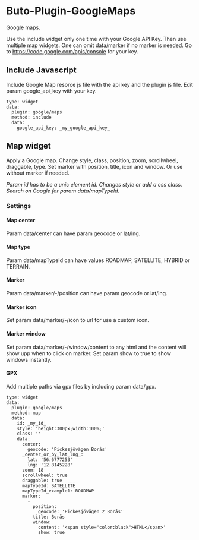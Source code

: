 # Buto-Plugin-GoogleMaps


Google maps.

Use the include widget only one time with your Google API Key. Then use multiple map widgets. One can omit data/marker if no marker is needed. Go to https://code.google.com/apis/console for your key.




## Include Javascript

Include Google Map resorce js file with the api key and the plugin js file. Edit param google_api_key with your key.


```
type: widget
data:
  plugin: google/maps
  method: include
  data:
    google_api_key: _my_google_api_key_
```

## Map widget

Apply a Google map. Change style, class, position, zoom, scrollwheel, draggable, type. Set marker with position, title, icon and window. Or use without marker if needed.

<i>Param id has to be a unic element id. Changes style or add a css class. Search on Google for param data/mapTypeId.</i>

### Settings

#### Map center
Param data/center can have param geocode or lat/lng.

#### Map type
Param data/mapTypeId can have values ROADMAP, SATELLITE, HYBRID or TERRAIN.

#### Marker
Param data/marker/-/position  can have param geocode or lat/lng.

#### Marker icon
Set param data/marker/-/icon to url for use a custom icon.

#### Marker window
Set param data/marker/-/window/content to any html and the content will show upp when to click on marker. Set param show to true to show windows instantly.

#### GPX
Add multiple paths via gpx files by including param data/gpx.


```
type: widget
data:
  plugin: google/maps
  method: map
  data:
    id: _my_id_
    style: 'height:300px;width:100%;'
    class: ''
    data:
      center:
        geocode: 'Pickesjövägen Borås'
      _center_or_by_lat_lng_:
        lat: '56.6777253'
        lng: '12.8145228'
      zoom: 18
      scrollwheel: true
      draggable: true
      mapTypeId: SATELLITE
      mapTypeId_example1: ROADMAP
      marker:
        -
          position:
            geocode: 'Pickesjövägen 2 Borås'
          title: Borås
          window:
            content: '<span style="color:black">HTML</span>'
            show: true
```

